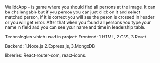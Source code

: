 WalldoApp - is game where you should find all persons at the image. It can be challengable but if you person you can just click on it and select matched person, 
if it is correct you will see the peson is crossed in header
or you will get error. After that when you found all persons you type your name in field and you can see your name and time in leadership table.

Technologies which used in project:
Frontend:
1.HTML,
2.CSS,
3.React

Backend:
1.Node.js
2.Express.js,
3.MongoDB

libreries:
React-router-dom, react-icons.
